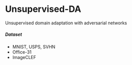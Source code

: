 # Unsupervised-DA
Unsupervised domain adaptation with adversarial networks

##### Dataset
- MNIST, USPS, SVHN
- Office-31
- ImageCLEF